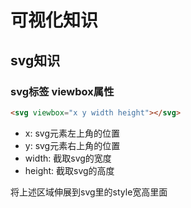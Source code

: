 # 可视化知识

## svg知识

### svg标签 viewbox属性

```html
<svg viewbox="x y width height"></svg>
```

- x: svg元素左上角的位置
- y: svg元素右上角的位置
- width: 截取svg的宽度
- height: 截取svg的高度

将上述区域伸展到svg里的style宽高里面

